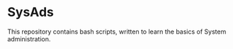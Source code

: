 # SysAds
This repository contains bash scripts, written to learn the basics of System administration.
